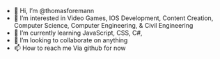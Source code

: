 - 👋 Hi, I’m @thomasforemann
- 👀 I’m interested in Video Games, IOS Development, Content Creation, Computer Science, Computer Engineering, & Civil Engineering
- 🌱 I’m currently learning JavaScript, CSS, C#, 
- 💞️ I’m looking to collaborate on anything
- 📫 How to reach me Via github for now

<!---
thomasforemann/thomasforemann is a ✨ special ✨ repository because its `README.md` (this file) appears on your GitHub profile.
You can click the Preview link to take a look at your changes.
--->
